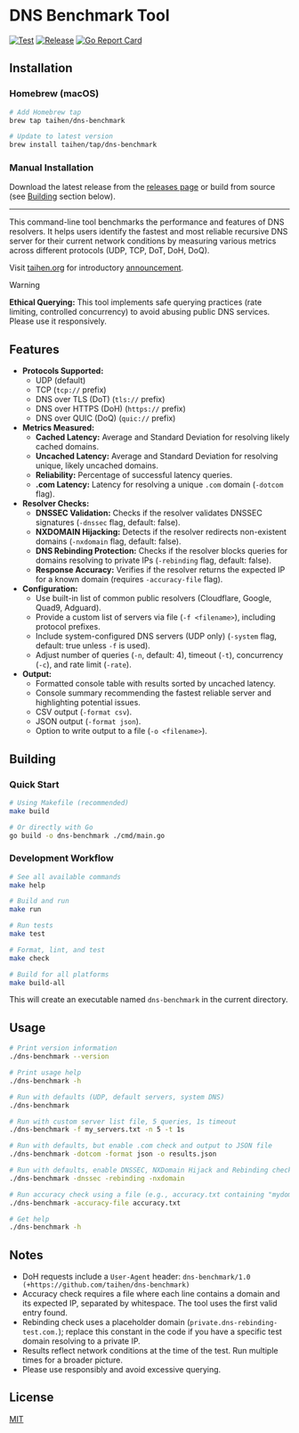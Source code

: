 # DNS Benchmark Tool

[![Test](https://github.com/taihen/dns-benchmark/actions/workflows/test.yml/badge.svg)](https://github.com/taihen/dns-benchmark/actions/workflows/test.yml)
[![Release](https://github.com/taihen/dns-benchmark/actions/workflows/release.yml/badge.svg)](https://github.com/taihen/dns-benchmark/actions/workflows/release.yml)
[![Go Report Card](https://goreportcard.com/badge/github.com/taihen/dns-benchmark)](https://goreportcard.com/report/github.com/taihen/dns-benchmark)

## Installation

### Homebrew (macOS)

```bash
# Add Homebrew tap
brew tap taihen/dns-benchmark

# Update to latest version
brew install taihen/tap/dns-benchmark
```

### Manual Installation

Download the latest release from the [releases page](https://github.com/taihen/dns-benchmark/releases) or build from source (see [Building](#building) section below).

---

This command-line tool benchmarks the performance and features of DNS resolvers. It helps users identify the fastest and most reliable recursive DNS server for their current network conditions by measuring various metrics across different protocols (UDP, TCP, DoT, DoH, DoQ).

Visit [taihen.org](https://taihen.org) for introductory [announcement](https://taihen.org/posts/dns_benchmarking/).

> [!WARNING]
> **Ethical Querying:** This tool implements safe querying practices (rate limiting, controlled concurrency) to avoid abusing public DNS services. Please use it responsively.

## Features

- **Protocols Supported:**
  - UDP (default)
  - TCP (`tcp://` prefix)
  - DNS over TLS (DoT) (`tls://` prefix)
  - DNS over HTTPS (DoH) (`https://` prefix)
  - DNS over QUIC (DoQ) (`quic://` prefix)
- **Metrics Measured:**
  - **Cached Latency:** Average and Standard Deviation for resolving likely cached domains.
  - **Uncached Latency:** Average and Standard Deviation for resolving unique, likely uncached domains.
  - **Reliability:** Percentage of successful latency queries.
  - **.com Latency:** Latency for resolving a unique `.com` domain (`-dotcom` flag).
- **Resolver Checks:**
  - **DNSSEC Validation:** Checks if the resolver validates DNSSEC signatures (`-dnssec` flag, default: false).
  - **NXDOMAIN Hijacking:** Detects if the resolver redirects non-existent domains (`-nxdomain` flag, default: false).
  - **DNS Rebinding Protection:** Checks if the resolver blocks queries for domains resolving to private IPs (`-rebinding` flag, default: false).
  - **Response Accuracy:** Verifies if the resolver returns the expected IP for a known domain (requires `-accuracy-file` flag).
- **Configuration:**
  - Use built-in list of common public resolvers (Cloudflare, Google, Quad9, Adguard).
  - Provide a custom list of servers via file (`-f <filename>`), including protocol prefixes.
  - Include system-configured DNS servers (UDP only) (`-system` flag, default: true unless `-f` is used).
  - Adjust number of queries (`-n`, default: 4), timeout (`-t`), concurrency (`-c`), and rate limit (`-rate`).
- **Output:**
  - Formatted console table with results sorted by uncached latency.
  - Console summary recommending the fastest reliable server and highlighting potential issues.
  - CSV output (`-format csv`).
  - JSON output (`-format json`).
  - Option to write output to a file (`-o <filename>`).

## Building

### Quick Start

```bash
# Using Makefile (recommended)
make build

# Or directly with Go
go build -o dns-benchmark ./cmd/main.go
```

### Development Workflow

```bash
# See all available commands
make help

# Build and run
make run

# Run tests
make test

# Format, lint, and test
make check

# Build for all platforms
make build-all
```

This will create an executable named `dns-benchmark` in the current directory.

## Usage

```bash
# Print version information
./dns-benchmark --version

# Print usage help
./dns-benchmark -h

# Run with defaults (UDP, default servers, system DNS)
./dns-benchmark

# Run with custom server list file, 5 queries, 1s timeout
./dns-benchmark -f my_servers.txt -n 5 -t 1s

# Run with defaults, but enable .com check and output to JSON file
./dns-benchmark -dotcom -format json -o results.json

# Run with defaults, enable DNSSEC, NXDomain Hijack and Rebinding checks
./dns-benchmark -dnssec -rebinding -nxdomain

# Run accuracy check using a file (e.g., accuracy.txt containing "mydomain.com 1.2.3.4")
./dns-benchmark -accuracy-file accuracy.txt

# Get help
./dns-benchmark -h
```

## Notes

- DoH requests include a `User-Agent` header: `dns-benchmark/1.0 (+https://github.com/taihen/dns-benchmark)`
- Accuracy check requires a file where each line contains a domain and its expected IP, separated by whitespace. The tool uses the first valid entry found.
- Rebinding check uses a placeholder domain (`private.dns-rebinding-test.com.`); replace this constant in the code if you have a specific test domain resolving to a private IP.
- Results reflect network conditions at the time of the test. Run multiple times for a broader picture.
- Please use responsibly and avoid excessive querying.

## License

[MIT](LICENSE)

